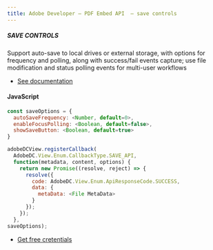 ```yaml
---
title: Adobe Developer — PDF Embed API  — save controls
---
```


<TextBlock slots="heading, text, buttons"  theme="dark" className='bgBlue'/>

##### SAVE CONTROLS


Support auto-save to local drives or external storage, with options for frequency and polling, along with success/fail events capture; use file modification and status polling events for multi-user workflows


- [See documentation](https://www.adobe.io/apis/documentcloud/dcsdk/docs.html?view=view)

<CodeBlock slots="heading, code" repeat="1" languages="JSON, CURL, JSON" />

#### JavaScript


```js
const saveOptions = {
  autoSaveFrequency: <Number, default=0>,
  enableFocusPolling: <Boolean, default=false>,
  showSaveButton: <Boolean, default=true>
}

adobeDCView.registerCallback(
  AdobeDC.View.Enum.CallbackType.SAVE_API,
  function(metadata, content, options) {
    return new Promise((resolve, reject) => {
      resolve({
        code: AdobeDC.View.Enum.ApiResponseCode.SUCCESS,
        data: {
          metaData: <File MetaData>
        }
      });
    });
  }, 
saveOptions);
```


<TextBlock slots="buttons"  theme="dark" className='bgBlue'/>

- [Get free cretentials](https://www.adobe.io/apis/documentcloud/dcsdk/gettingstarted.html)